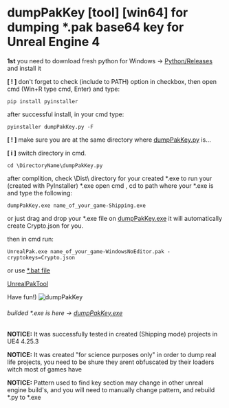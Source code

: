 # dumpPakKey [tool] [win64] for dumping *.pak base64 key for Unreal Engine 4

**1st** you need to download fresh python for Windows -> [Python/Releases](https://www.python.org/downloads/release) and install it

**[ ! ]** don't forget to check (include to PATH) option in checkbox, then open cmd (Win+R type cmd, Enter) and type:
```
pip install pyinstaller
```
after successful install, in your cmd type:
```
pyinstaller dumpPakKey.py -F 
```
**[ ! ]** make sure you are at the same directory where [dumpPakKey.py](https://raw.githubusercontent.com/somethingcoolmustbehere/dumpPakKey/master/dumpPakKey.py) is... 

**[ i ]** switch directory  in cmd.
```
cd \DirectoryName\dumpPakKey.py
```
after complition, check \Dist\ directory for your created *.exe
to run your (created with PyInstaller) *.exe open cmd , cd to path where your *.exe is and type the following: 
```
dumpPakKey.exe name_of_your_game-Shipping.exe
```

or just drag and drop your *.exe file on [dumpPakKey.exe](https://github.com/somethingcoolmustbehere/dumpPakKey/releases/download/unreal-engine-utilities/dumpPakKey.exe) it will automatically create Crypto.json for you.

then in cmd run:
```
UnrealPak.exe name_of_your_game-WindowsNoEditor.pak -cryptokeys=Crypto.json
```
or use [*.bat file](https://github.com/somethingcoolmustbehere/UnrealPakTool/blob/master/UnrealPakExtractCrypto.bat)

[UnrealPakTool](https://github.com/somethingcoolmustbehere/UnrealPakTool/releases/download/unreal-engine-utilities/UnrealPakTool.7z)

Have fun!)
![dumpPakKey](https://imgur.com/mXLhUtS)
###### builded *.exe is here -> [dumpPakKey.exe](https://github.com/somethingcoolmustbehere/dumpPakKey/releases)

**NOTICE:** It was successfully tested in created (Shipping mode) projects in UE4 4.25.3

**NOTICE:** It was created "for science purposes only" in order to dump real life projects, you need to be shure they arent obfuscated by their loaders witch most of games have

**NOTICE:** Pattern used to find key section may change in other unreal engine build's, and you will need to manually change pattern, and rebuild *.py to *.exe
